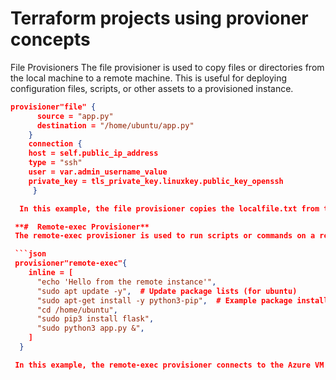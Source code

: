 # Terraform projects using provioner concepts

File Provisioners
The file provisioner is used to copy files or directories from the local machine to a remote machine. This is useful for deploying configuration files, scripts, or other assets to a provisioned instance.

```json
provisioner"file" {
      source = "app.py"
      destination = "/home/ubuntu/app.py"
    }
    connection { 
    host = self.public_ip_address 
    type = "ssh"
    user = var.admin_username_value
    private_key = tls_private_key.linuxkey.public_key_openssh
     }

  In this example, the file provisioner copies the localfile.txt from the local machine to the /path/on/remote/instance/file.txt location on the Azure virtual machines using an SSH connection.

 **#  Remote-exec Provisioner**
 The remote-exec provisioner is used to run scripts or commands on a remote machine over SSH or WinRM connections. It's often used to configure or install software on provisioned instances.

 ```json
 provisioner"remote-exec"{
    inline = [
      "echo 'Hello from the remote instance'",
      "sudo apt update -y",  # Update package lists (for ubuntu)
      "sudo apt-get install -y python3-pip",  # Example package installation
      "cd /home/ubuntu",
      "sudo pip3 install flask",
      "sudo python3 app.py &",
    ]
  }

 In this example, the remote-exec provisioner connects to the Azure VM using SSH and runs a series of commands to update the package repositories, install Apache HTTP Server, and start the HTTP server.
